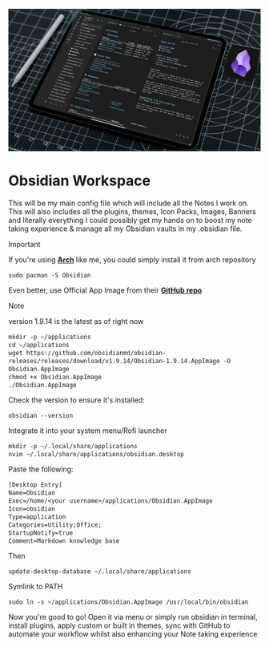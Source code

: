 ![Obsidian](/assets/banners/ObsidianBanner.jpg)
#  Obsidian Workspace 
This will be my main config file which will include all the Notes I work on. This will also includes all the plugins, themes, Icon Packs, Images, Banners and literally everything I could possibly get my hands on to  boost my note taking experience & manage all my Obsidian vaults in my .obsidian file.

> [!IMPORTANT]
If you're using [**Arch**](https://archlinux.org/) like me, you could simply install it from arch repository 

	sudo pacman -S Obsidian

Even better, use Official App Image from their [**GitHub repo**](https://github.com/obsidianmd/obsidian-releases/releases/tag/v1.9.14)  

> [!Note]
> version 1.9.14 is the latest as of right now 

```
mkdir -p ~/applications
cd ~/applications
wget https://github.com/obsidianmd/obsidian-releases/releases/download/v1.9.14/Obsidian-1.9.14.AppImage -O Obsidian.AppImage
chmod +x Obsidian.AppImage
./Obsidian.AppImage
```

Check the version to ensure it's installed:

	obsidian --version

Integrate it into your system menu/Rofi launcher

```
mkdir -p ~/.local/share/applications
nvim ~/.local/share/applications/obsidian.desktop
```

Paste the following:
```
[Desktop Entry]
Name=Obsidian
Exec=/home/<your username>/applications/Obsidian.AppImage
Icon=obsidian
Type=application
Categories=Utility;Office;
StartupNotify=true
Comment=Markdown knowledge base

```

Then
```
update-desktop-database ~/.local/share/applications
```

Symlink to PATH
```
sudo ln -s ~/applications/Obsidian.AppImage /usr/local/bin/obsidian
```
Now you're good to go! Open it via menu or simply run obsidian in terminal, install plugins, apply custom or built in themes, sync with GitHub to automate your workflow whilst also enhancing your Note taking experience 
